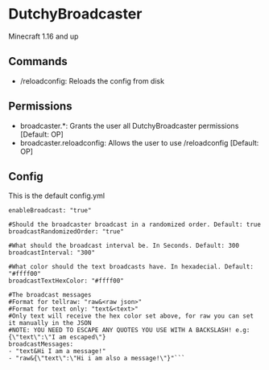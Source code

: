 # DutchyBroadcaster
Minecraft 1.16 and up

## Commands
- /reloadconfig: Reloads the config from disk

## Permissions
- broadcaster.*: Grants the user all DutchyBroadcaster permissions [Default: OP]
- broadcaster.reloadconfig: Allows the user to use /reloadconfig [Default: OP]

## Config
This is the default config.yml
```#Should the broadcaster be enabled. Default: true
enableBroadcast: "true"

#Should the broadcaster broadcast in a randomized order. Default: true
broadcastRandomizedOrder: "true"

#What should the broadcast interval be. In Seconds. Default: 300
broadcastInterval: "300"

#What color should the text broadcasts have. In hexadecial. Default: "#ffff00"
broadcastTextHexColor: "#ffff00"

#The broadcast messages
#Format for tellraw: "raw&<raw json>"
#Format for text only: "text&<text>"
#Only text will receive the hex color set above, for raw you can set it manually in the JSON
#NOTE: YOU NEED TO ESCAPE ANY QUOTES YOU USE WITH A BACKSLASH! e.g: {\"text\":\"I am escaped\"}
broadcastMessages:
- "text&Hi I am a message!"
- "raw&{\"text\":\"Hi i am also a message!\"}"```

